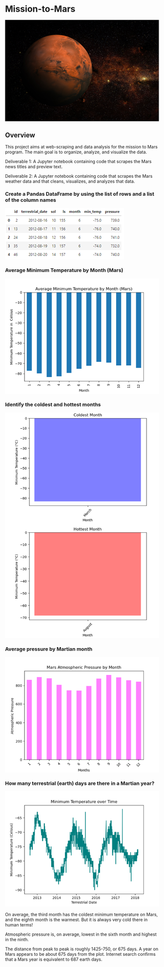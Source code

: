 # Mission-to-Mars

![](planet-mars.png)

## Overview

This project aims at web-scraping and data analysis for the mission to Mars program. The main goal is to organize, analyze, and visualize the data.

Deliverable 1: A Jupyter notebook containing code that scrapes the Mars news titles and preview text.

Deliverable 2: A Jupyter notebook containing code that scrapes the Mars weather data and that cleans, visualizes, and analyzes that data.

### Create a Pandas DataFrame by using the list of rows and a list of the column names

![](image_1.png)

### Average Minimum Temperature by Month (Mars)

![](avg_minTemp_byMonth.png)

### Identify the coldest and hottest months 

![](image_2.png)

### Average pressure by Martian month

![](pressure_byMonth_mars.png)

### How many terrestrial (earth) days are there in a Martian year?

![](mintemp_mars.png)

On average, the third month has the coldest minimum temperature on Mars, and the eighth month is the warmest. But it is always very cold there in human terms!

Atmospheric pressure is, on average, lowest in the sixth month and highest in the ninth.

The distance from peak to peak is roughly 1425-750, or 675 days. A year on Mars appears to be about 675 days from the plot. Internet search confirms that a Mars year is equivalent to 687 earth days.





